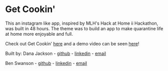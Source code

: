 # Get Cookin'

This an instagram like app, inspired by MLH's Hack at Home ii Hackathon, was built in 48 hours. The theme was to build an app to make quarantine life at home more enjoyable and full.

Check out Get Cookin' [here](http://getcookin.herokuapp.com) and a demo video can be seen [here](https://youtu.be/_qEbfMJCyGY)!

Built by:
Dana Jackson - [github](github.com/danajackson2) - [linkedin](https://www.linkedin.com/in/danajackson2/) - [email](danajackson2@gmail.com)

Ben Swanson - [github](github.com/bswan0002) - [linkedin](https://www.linkedin.com/in/bswan0002/) - [email](bswan0002@gmail.com)

